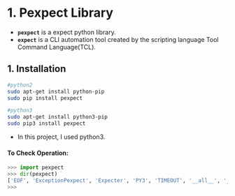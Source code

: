 # 1. Pexpect Library

- **`pexpect`** is a expect python library.
- **`expect`** is a CLI automation tool created by the scripting language Tool Command Language(TCL).



## 1. Installation

```bash
#python2
sudo apt-get install python-pip
sudo pip install pexpect
```

```bash
#python3
sudo apt-get install python3-pip
sudo pip3 install pexpect
```

- In this project, I used python3.



#### To Check Operation:

```python
>>> import pexpect
>>> dir(pexpect)
['EOF', 'ExceptionPexpect', 'Expecter', 'PY3', 'TIMEOUT', '__all__', '__builtins__', '__cached__', '__doc__', '__file__', '__loader__', '__name__', '__package__', '__path__', '__revision__', '__spec__', '__version__', 'exceptions', 'expect', 'is_executable_file', 'searcher_re', 'searcher_string', 'split_command_line', 'sys', 'utils', 'which']       
>>>
```





